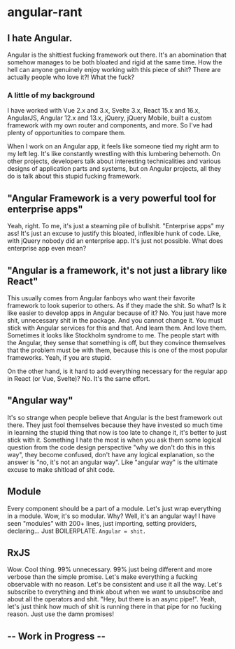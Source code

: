 # angular-rant


## I hate Angular.
Angular is the shittiest fucking framework out there. It's an abomination that somehow manages to be both bloated and rigid at the same time. How the hell can anyone genuinely enjoy working with this piece of shit? There are actually people who love it?! What the fuck?


### A little of my background
I have worked with Vue 2.x and 3.x, Svelte 3.x, React 15.x and 16.x, AngularJS, Angular 12.x and 13.x, jQuery, jQuery Mobile, built a custom framework with my own router and components, and more. So I've had plenty of opportunities to compare them.

When I work on an Angular app, it feels like someone tied my right arm to my left leg. It's like constantly wrestling with this lumbering behemoth. On other projects, developers talk about interesting technicalities and various designs of application parts and systems, but on Angular projects, all they do is talk about this stupid fucking framework.


## "Angular Framework is a very powerful tool for enterprise apps"
Yeah, right. To me, it's just a steaming pile of bullshit. "Enterprise apps" my ass! It's just an excuse to justify this bloated, inflexible hunk of code. Like, with jQuery nobody did an enterprise app. It's just not possible. What does enterprise app even mean?


## "Angular is a framework, it's not just a library like React"
This usually comes from Angular fanboys who want their favorite framework to look superior to others. As if they made the shit.
So what? Is it like easier to develop apps in Angular because of it? No. You just have more shit, unnecessary shit in the package. And you cannot change it. You must stick with Angular services for this and that. And learn them. And love them. Sometimes it looks like Stockholm syndrome to me. The people start with the Angular, they sense that something is off, but they convince themselves that the problem must be with them, because this is one of the most popular frameworks. Yeah, if you are stupid.

On the other hand, is it hard to add everything necessary for the regular app in React (or Vue, Svelte)? No. It's the same effort.


## "Angular way"
It's so strange when people believe that Angular is the best framework out there. They just fool themselves because they have invested so much time in learning the stupid thing that now is too late to change it, it's better to just stick with it.
Something I hate the most is when you ask them some logical question from the code design perspective "why we don't do this in this way", they become confused, don't have any logical explanation, so the answer is "no, it's not an angular way". Like "angular way" is the ultimate excuse to make shitload of shit code.


## Module
Every component should be a part of a module. Let's just wrap everything in a module. Wow, it's so modular. Why? Well, it's an angular way!
I have seen "modules" with 200+ lines, just importing, setting providers, declaring... Just BOILERPLATE. `Angular = shit.`


## RxJS
Wow. Cool thing. 99% unnecessary. 99% just being different and more verbose than the simple promise. Let's make everything a fucking observable with no reason. Let's be consistent and use it all the way. Let's subscribe to everything and think about when we want to unsubscribe and about all the operators and shit. "Hey, but there is an async pipe!". Yeah, let's just think how much of shit is running there in that pipe for no fucking reason. Just use the damn promises!


## -- Work in Progress --


